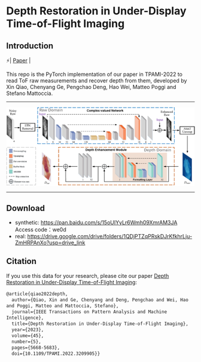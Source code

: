 # Depth Restoration in Under-Display Time-of-Flight Imaging


## Introduction
⚡| [Paper](https://ieeexplore.ieee.org/abstract/document/9903562/) |

This repo is the PyTorch implementation of our paper in TPAMI-2022 to read ToF raw measurements and recover depth from them, developed by Xin Qiao, Chenyang Ge, Pengchao Deng, Hao Wei, Matteo Poggi and Stefano Mattoccia.

---

![figure](imgs/CV-ToFResNet.png)

---


## Download
- synthetic:  https://pan.baidu.com/s/15oUIYyLr6Wmh09XmrAM3JA     Access code：we0d
- real: https://drive.google.com/drive/folders/1QDjPTZqPRskDJrKfkhrLju-ZmHRPAnXo?usp=drive_link

## Citation
If you use this data for your research, please cite our paper [Depth Restoration in Under-Display Time-of-Flight Imaging](https://ieeexplore.ieee.org/abstract/document/9903562/):

```
@article{qiao2022depth,
  author={Qiao, Xin and Ge, Chenyang and Deng, Pengchao and Wei, Hao and Poggi, Matteo and Mattoccia, Stefano},
  journal={IEEE Transactions on Pattern Analysis and Machine Intelligence}, 
  title={Depth Restoration in Under-Display Time-of-Flight Imaging}, 
  year={2023},
  volume={45},
  number={5},
  pages={5668-5683},
  doi={10.1109/TPAMI.2022.3209905}}
```
